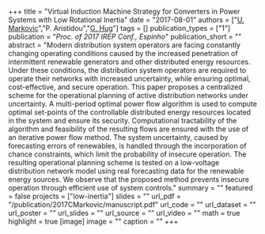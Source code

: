 +++
title = "Virtual Induction Machine Strategy for Converters in Power Systems with Low Rotational Inertia"
date = "2017-08-01"
authors = ["[U. Markovic](https://scholar.google.ch/citations?user=xCrtgNwAAAAJ)","P. Aristidou","[G. Hug](https://scholar.google.com/citations?hl=en&user=dBT_MOAAAAAJ)"]
tags = []
publication_types = ["1"]
publication = "_Proc. of 2017 IREP Conf., Espinho_"
publication_short = ""
abstract = "Modern distribution system operators are facing constantly changing operating conditions caused by the increased penetration of intermittent renewable generators and other distributed energy resources. Under these conditions, the distribution system operators are required to operate their networks with increased uncertainty, while ensuring optimal, cost-effective, and secure operation. This paper proposes a centralized scheme for the operational planning of active distribution networks under uncertainty. A multi-period optimal power flow algorithm is used to compute optimal set-points of the controllable distributed energy resources located in the system and ensure its security. Computational tractability of the algorithm and feasibility of the resulting flows are ensured with the use of an iterative power flow method. The system uncertainty, caused by forecasting errors of renewables, is handled through the incorporation of chance constraints, which limit the probability of insecure operation. The resulting operational planning scheme is tested on a low-voltage distribution network model using real forecasting data for the renewable energy sources. We observe that the proposed method prevents insecure operation through efficient use of system controls."
summary = ""
featured = false
projects = ["low-inertia"]
slides = ""
url_pdf = "/publication/2017CMarkovic/manuscript.pdf"
url_code = ""
url_dataset = ""
url_poster = ""
url_slides = ""
url_source = ""
url_video = ""
math = true
highlight = true
[image]
image = ""
caption = ""
+++

